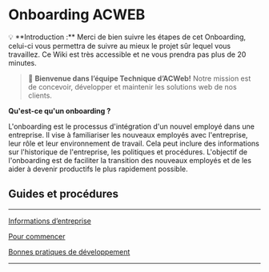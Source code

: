 # Onboarding ACWEB

<aside>
💡 **Introduction :** Merci de bien suivre les étapes de cet Onboarding, celui-ci vous permettra de suivre au mieux le projet sûr lequel vous travaillez. Ce Wiki est très accessible et ne vous prendra pas plus de 20 minutes.

</aside>

> 👋 **Bienvenue dans l’équipe Technique d’ACWeb!** Notre mission est de concevoir, développer et maintenir les solutions web de nos clients.
> 

**Qu'est-ce qu'un onboarding ?**

L'onboarding est le processus d'intégration d'un nouvel employé dans une entreprise. Il vise à familiariser les nouveaux employés avec l'entreprise, leur rôle et leur environnement de travail. Cela peut inclure des informations sur l'historique de l'entreprise, les politiques et procédures. L'objectif de l'onboarding est de faciliter la transition des nouveaux employés et de les aider à devenir productifs le plus rapidement possible.

## Guides et procédures

---

[Informations d’entreprise](Onboarding%20ACWEB%207c0e670cd3f74560a42a9d056bf3a6c5/Informations%20d%E2%80%99entreprise%20cd560de1e03f4533a884e836003704d4.md)

[Pour commencer](Onboarding%20ACWEB%207c0e670cd3f74560a42a9d056bf3a6c5/Pour%20commencer%20ca73d9e4bd804436aeaec12765f1889b.md)

[Bonnes pratiques de développement ](Onboarding%20ACWEB%207c0e670cd3f74560a42a9d056bf3a6c5/Bonnes%20pratiques%20de%20de%CC%81veloppement%203004cc10045c459295a642bd6080e581.md)

---
